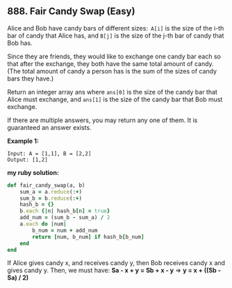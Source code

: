## 888. Fair Candy Swap (Easy)
Alice and Bob have candy bars of different sizes:` A[i]` is the size of the i-th bar of candy that Alice has, and `B[j]` is the size of the j-th bar of candy that Bob has.

Since they are friends, they would like to exchange one candy bar each so that after the exchange, they both have the same total amount of candy.  (The total amount of candy a person has is the sum of the sizes of candy bars they have.)

Return an integer array ans where `ans[0]` is the size of the candy bar that Alice must exchange, and `ans[1]` is the size of the candy bar that Bob must exchange.

If there are multiple answers, you may return any one of them.  It is guaranteed an answer exists.

__Example 1:__
```
Input: A = [1,1], B = [2,2]
Output: [1,2]
```
__my ruby solution:__
```ruby
def fair_candy_swap(a, b)
    sum_a = a.reduce(:+)
    sum_b = b.reduce(:+)
    hash_b = {}
    b.each {|n| hash_b[n] = true}
    add_num = (sum_b - sum_a) / 2
    a.each do |num|
        b_num = num + add_num
        return [num, b_num] if hash_b[b_num]
    end
end
```
If Alice gives candy x, and receives candy y, then Bob receives candy x and gives candy y. Then, we must have:
__Sa - x + y = Sb + x - y__
=>
__y = x + ((Sb - Sa) / 2)__
